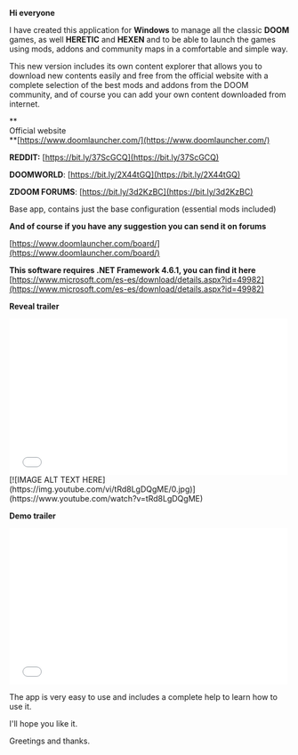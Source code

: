 **Hi everyone**

I have created this application for **Windows** to manage all the classic **DOOM** games, as well **HERETIC** and **HEXEN** and to be able to launch the games using mods, addons and community maps in a comfortable and simple way.

This new version includes its own content explorer that allows you to download new contents easily and free from the official website with a complete selection of the best mods and addons from the DOOM community, and of course you can add your own content downloaded from internet. 

**  
Official website  
**[https://www.doomlauncher.com/](https://www.doomlauncher.com/)

**REDDIT:** [](https://bit.ly/37ScGCQ)[https://bit.ly/37ScGCQ](https://bit.ly/37ScGCQ)

**DOOMWORLD**: [https://bit.ly/2X44tGQ](https://bit.ly/2X44tGQ)

**ZDOOM FORUMS**: [https://bit.ly/3d2KzBC](https://bit.ly/3d2KzBC)

Base app, contains just the base configuration (essential mods included)

  
**And of course if you have any suggestion you can send it on forums**

[https://www.doomlauncher.com/board/](https://www.doomlauncher.com/board/)

**This software requires .NET Framework 4.6.1, you can find it here**  
[https://www.microsoft.com/es-es/download/details.aspx?id=49982](https://www.microsoft.com/es-es/download/details.aspx?id=49982)

**Reveal trailer**

<iframe src="//www.youtube.com/embed/tRd8LgDQgME" allowfullscreen="" width="500" height="281" frameborder="0"></iframe>
[![IMAGE ALT TEXT HERE](https://img.youtube.com/vi/tRd8LgDQgME/0.jpg)](https://www.youtube.com/watch?v=tRd8LgDQgME)

**Demo trailer**

<iframe src="//www.youtube.com/embed/uXlDntckSyI" allowfullscreen="" width="500" height="281" frameborder="0"></iframe>

The app is very easy to use and includes a complete help to learn how to use it.  

I'll hope you like it.  

Greetings and thanks.
